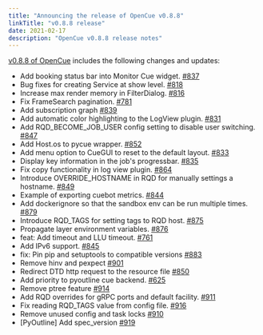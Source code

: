 ```yaml
---
title: "Announcing the release of OpenCue v0.8.8"
linkTitle: "v0.8.8 release"
date: 2021-02-17
description: "OpenCue v0.8.8 release notes"
---
```


[v0.8.8 of OpenCue](https://github.com/AcademySoftwareFoundation/OpenCue/releases/tag/v0.8.8)
includes the following changes and updates:

*   Add booking status bar into Monitor Cue widget. [#837](https://github.com/AcademySoftwareFoundation/OpenCue/pull/837)
*   Bug fixes for creating Service at show level. [#818](https://github.com/AcademySoftwareFoundation/OpenCue/pull/818)
*   Increase max render memory in FilterDialog. [#816](https://github.com/AcademySoftwareFoundation/OpenCue/pull/816)
*   Fix FrameSearch pagination. [#781](https://github.com/AcademySoftwareFoundation/OpenCue/pull/781)
*   Add subscription graph [#839](https://github.com/AcademySoftwareFoundation/OpenCue/pull/839)
*   Add automatic color highlighting to the LogView plugin. [#831](https://github.com/AcademySoftwareFoundation/OpenCue/pull/831)
*   Add RQD_BECOME_JOB_USER config setting to disable user switching. [#847](https://github.com/AcademySoftwareFoundation/OpenCue/pull/847)
*   Add Host.os to pycue wrapper. [#852](https://github.com/AcademySoftwareFoundation/OpenCue/pull/852)
*   Add menu option to CueGUI to reset to the default layout. [#833](https://github.com/AcademySoftwareFoundation/OpenCue/pull/833)
*   Display key information in the job's progressbar. [#835](https://github.com/AcademySoftwareFoundation/OpenCue/pull/835)
*   Fix copy functionality in log view plugin. [#864](https://github.com/AcademySoftwareFoundation/OpenCue/pull/864)
*   Introduce OVERRIDE_HOSTNAME in RQD for manually settings a hostname. [#849](https://github.com/AcademySoftwareFoundation/OpenCue/pull/849)
*   Example of exporting cuebot metrics. [#844](https://github.com/AcademySoftwareFoundation/OpenCue/pull/844)
*   Add dockerignore so that the sandbox env can be run multiple times. [#879](https://github.com/AcademySoftwareFoundation/OpenCue/pull/879)
*   Introduce RQD_TAGS for setting tags to RQD host. [#875](https://github.com/AcademySoftwareFoundation/OpenCue/pull/875)
*   Propagate layer environment variables. [#876](https://github.com/AcademySoftwareFoundation/OpenCue/pull/876)
*   feat: Add timeout and LLU timeout. [#761](https://github.com/AcademySoftwareFoundation/OpenCue/pull/761)
*   Add IPv6 support. [#845](https://github.com/AcademySoftwareFoundation/OpenCue/pull/845)
*   fix: Pin pip and setuptools to compatible versions [#883](https://github.com/AcademySoftwareFoundation/OpenCue/pull/883)
*   Remove hinv and pexpect [#901](https://github.com/AcademySoftwareFoundation/OpenCue/pull/901)
*   Redirect DTD http request to the resource file [#850](https://github.com/AcademySoftwareFoundation/OpenCue/pull/850)
*   Add priority to pyoutline cue backend. [#625](https://github.com/AcademySoftwareFoundation/OpenCue/pull/625)
*   Remove ptree feature [#914](https://github.com/AcademySoftwareFoundation/OpenCue/pull/914)
*   Add RQD overrides for gRPC ports and default facility. [#911](https://github.com/AcademySoftwareFoundation/OpenCue/pull/911)
*   Fix reading RQD_TAGS value from config file. [#916](https://github.com/AcademySoftwareFoundation/OpenCue/pull/916)
*   Remove unused config and task locks [#910](https://github.com/AcademySoftwareFoundation/OpenCue/pull/910)
*   [PyOutline] Add spec_version [#919](https://github.com/AcademySoftwareFoundation/OpenCue/pull/919)
